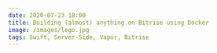 ```yaml
---
date: 2020-07-23 18:00
title: Building (almost) anything on Bitrise using Docker
image: /images/lego.jpg
tags: Swift, Server-Side, Vapor, Bitrise
---
```

